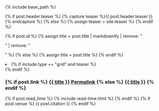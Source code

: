 {% include base_path %}

{% if post.header.teaser %}
{% capture teaser %}{{ post.header.teaser }}{% endcapture %}
{% else %}
{% assign teaser = site.teaser %}
{% endif %}

{% if post.id %}
{% assign title = post.title | markdownify | remove: "<p>" | remove: "</p>" %}
{% else %}
{% assign title = post.title %}
{% endif %}

<div class="{{ include.type | default: "list" }}__item">
  <article class="archive__item" itemscope itemtype="http://schema.org/CreativeWork">
    <li>
      {% if include.type == "grid" and teaser %}
        <div class="archive__item-teaser">
          <img src=
            {% if teaser contains "://" %}
              "{{ teaser }}"
            {% else %}
              "{{ teaser | prepend: "/images/" | prepend: base_path }}"
            {% endif %}
            alt="">
        </div>
      {% endif %}
      <h3 class="archive__item-title" itemprop="headline">
        {% if post.link %}
          <a href="{{ post.link }}">{{ title }}</a> <a href="{{ base_path }}{{ post.url }}" rel="permalink"><i class="fa fa-link" aria-hidden="true" title="permalink"></i><span class="sr-only">Permalink</span></a>
        {% else %}
          <a href="{{ base_path }}{{ post.url }}" rel="permalink">{{ title }}</a>
        {% endif %}
      </h3>
      {% if post.read_time %}
        <span class="page__meta"><i class="fa fa-clock-o" aria-hidden="true"></i> {% include read-time.html %}</span>
      {% endif %}
      {% if post.venue %}
        <span class="archive__item-excerpt" itemprop="description">{{ post.citation }}</span>
      {% endif %}
    </li>
  </article>
</div>

